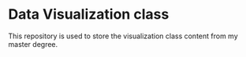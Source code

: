 # Data Visualization class
This repository is used to store the visualization class content from my master degree.